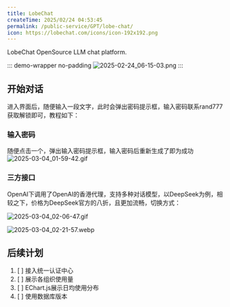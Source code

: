 ```yaml
---
title: LobeChat
createTime: 2025/02/24 04:53:45
permalink: /public-service/GPT/lobe-chat/
icon: https://lobechat.com/icons/icon-192x192.png
---
```


<LinkCard icon="https://lobechat.com/icons/icon-192x192.png" title="PGuide LobeChat" href="https://chat.pguide.studio/">

LobeChat OpenSource LLM chat platform.

</LinkCard>

::: demo-wrapper no-padding
![2025-02-24_06-15-03.png](/src/2025-02-24_06-15-03.png)
:::

## 开始对话

进入界面后，随便输入一段文字，此时会弹出密码提示框，输入密码<Plot>联系rand777获取</Plot>解锁即可，教程如下：

### 输入密码
随便点击一个，弹出输入密码提示框，输入密码后重新生成了即为成功
![2025-03-04_01-59-42.gif](/src/2025-03-04_01-59-42.gif)

### 三方接口
OpenAI下调用了OpenAI的香港代理，支持多种对话模型，以DeepSeek为例，相较之下，价格为DeepSeek官方的八折，且更加流畅，切换方式：

![2025-03-04_02-06-47.gif](/src/2025-03-04_02-06-47.gif)

![2025-03-04_02-21-57.webp](../../../.vuepress/public/src/2025-03-04_02-21-57.webp)

### 

## 后续计划

1. [ ] 接入统一认证中心
2. [ ] 展示各组织使用量
3. [ ] EChart.js展示日均使用分布
4. [ ] 使用数据库版本

